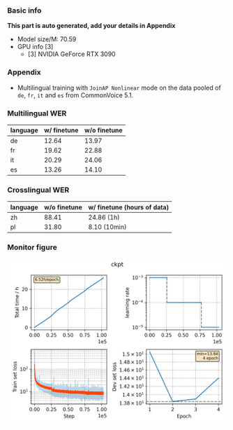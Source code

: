 ### Basic info

**This part is auto generated, add your details in Appendix**

* Model size/M: 70.59
* GPU info \[3\]
  * \[3\] NVIDIA GeForce RTX 3090

### Appendix

* Multilingual training with `JoinAP Nonlinear` mode on the data pooled of `de`, `fr`, `it` and `es` from CommonVoice 5.1.

### Multilingual WER

|language|w/ finetune|w/o finetune| 
|---|---|---|
|de|12.64|13.97|
|fr|19.62|22.88|
|it|20.29|24.06|
|es|13.26|14.10|

### Crosslingual WER

|language|w/o finetune| w/ finetune (hours of data)|
|---|---|---|
|zh|88.41|24.86 (1h)|
|pl|31.80|8.10 (10min)|


### Monitor figure
![monitor](./monitor.png)
